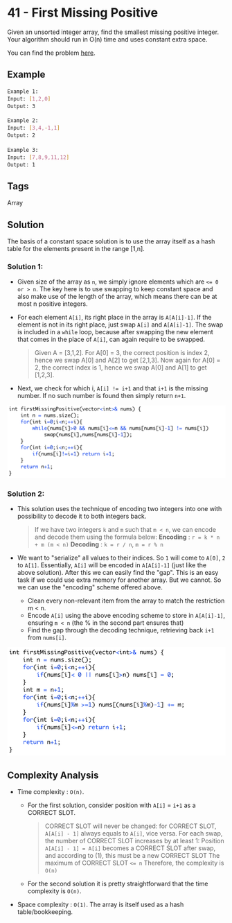 # 41 - First Missing Positive

Given an unsorted integer array, find the smallest missing positive integer. Your algorithm should run in O(n) time and uses constant extra space.

You can find the problem [here](https://leetcode.com/problems/first-missing-positive/).

## Example

```bash
Example 1:
Input: [1,2,0]
Output: 3

Example 2:
Input: [3,4,-1,1]
Output: 2

Example 3:
Input: [7,8,9,11,12]
Output: 1

```

## Tags

Array

## Solution

The basis of a constant space solution is to use the array itself as a hash table for the elements present in the range [1,n].

### Solution 1: 

- Given size of the array as `n`, we simply ignore elements which are `<= 0 or > n`. The key here is to use swapping to keep constant space and also make use of the length of the array, which means there can be at most n positive integers. 

- For each element `A[i]`, its right place in the array is `A[A[i]-1]`. If the element is not in its right place, just swap `A[i]` and `A[A[i]-1]`. The swap is included in a `while` loop, because after swapping the new element that comes in the place of `A[i]`, can again require to be swapped. 
    > Given A = [3,1,2]. 
    > For A[0] = 3, the correct position is index 2, hence we swap A[0] and A[2] to get [2,1,3]. 
    > Now again for A[0] = 2, the correct index is 1, hence we swap A[0] and A[1] to get [1,2,3]. 

- Next, we check for which i, `A[i] != i+1` and that `i+1` is the missing number. If no such number is found then simply return `n+1`. 

![41 - First Missing Poisitve - Solution-1](https://raw.githubusercontent.com/iamagarwalsumit/Leetcode/master/Hard/41-FirstMissingPositive/solution-1.png)

### Solution 2:

- This solution uses the technique of encoding two integers into one with possibility to decode it to both integers back.
    > If we have two integers `k` and `m` such that `m < n`, we can encode and decode them using the formula below:
    > **Encoding** : `r = k * n + m (m < n)` 
    > **Decoding** : `k = r / n`, `m = r % n`

- We want to "serialize" all values to their indices. So `1` will come to `A[0]`, `2` to      `A[1]`. Essentially, `A[i]` will be encoded in `A[A[i]-1]` (just like the above solution). After this we can easily find the "gap". This is an easy task if we could use extra memory for another array. But we cannot. So we can use the "encoding" scheme offered above.
    - Clean every non-relevant item from the array to match the restriction m < n.
    - Encode `A[i]` using the above encoding scheme to store in `A[A[i]-1]`, ensuring `m < n` (the % in the second part ensures that)
    - Find the gap through the decoding technique, retrieving back `i+1` from `nums[i]`.

![41 - First Missing Poisitve - Solution-2](https://raw.githubusercontent.com/iamagarwalsumit/Leetcode/master/Hard/41-FirstMissingPositive/solution-2.png)

## Complexity Analysis

 - Time complexity : `O(n)`. 
    - For the first solution, consider position with `A[i]` = `i+1` as a CORRECT SLOT.
        > CORRECT SLOT will never be changed: for CORRECT SLOT, `A[A[i] - 1]` always equals to `A[i]`, vice versa.
        > For each swap, the number of CORRECT SLOT increases by at least 1: Position `A[A[i] - 1] = A[i]` becomes a CORRECT SLOT after swap, and according to (1), this must be a new CORRECT SLOT
        >The maximum of CORRECT SLOT `<= n`
        > Therefore, the complexity is `O(n)`

    - For the second solution it is pretty straightforward that the time complexity is `O(n)`. 

 - Space complexity : `O(1)`. The array is itself used as a hash table/bookkeeping.